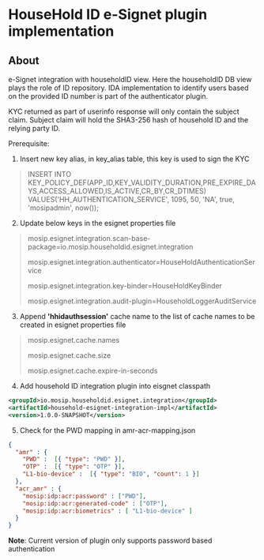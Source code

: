 # HouseHold ID e-Signet plugin implementation

## About
e-Signet integration with householdID view. Here the householdID DB view plays the role of ID repository. IDA implementation to identify users based on the provided ID number is part of the authenticator plugin.

KYC returned as part of userinfo response will only contain the subject claim. Subject claim will hold the SHA3-256 hash of household ID and the relying party ID.

Prerequisite:
1. Insert new key alias, in key_alias table, this key is used to sign the KYC
> INSERT INTO KEY_POLICY_DEF(APP_ID,KEY_VALIDITY_DURATION,PRE_EXPIRE_DAYS,ACCESS_ALLOWED,IS_ACTIVE,CR_BY,CR_DTIMES) VALUES('HH_AUTHENTICATION_SERVICE', 1095, 50, 'NA', true, 'mosipadmin', now());

2. Update below keys in the esignet properties file
> mosip.esignet.integration.scan-base-package=io.mosip.householdid.esignet.integration
> 
> mosip.esignet.integration.authenticator=HouseHoldAuthenticationService
> 
> mosip.esignet.integration.key-binder=HouseHoldKeyBinder
> 
> mosip.esignet.integration.audit-plugin=HouseholdLoggerAuditService

3. Append **'hhidauthsession'** cache name to the list of cache names to be created in esignet properties file
> mosip.esignet.cache.names
> 
> mosip.esignet.cache.size
> 
> mosip.esignet.cache.expire-in-seconds


4. Add household ID integration plugin into eisgnet classpath

  ```xml
  <groupId>io.mosip.householdid.esignet.integration</groupId>
  <artifactId>household-esignet-integration-impl</artifactId>
  <version>1.0.0-SNAPSHOT</version>
  ```
  
5. Check for the PWD mapping in amr-acr-mapping.json

```json
{
  "amr" : {
    "PWD" :  [{ "type": "PWD" }],
    "OTP" :  [{ "type": "OTP" }],
    "L1-bio-device" :  [{ "type": "BIO", "count": 1 }]
  },
  "acr_amr" : {
    "mosip:idp:acr:password" : ["PWD"],
    "mosip:idp:acr:generated-code" : ["OTP"],
    "mosip:idp:acr:biometrics" : [ "L1-bio-device" ]
  }
}
```

**Note**: Current version of plugin only supports password based authentication
